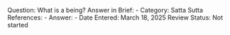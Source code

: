 Question: What is a being?
Answer in Brief: -
 Category: Satta
Sutta References: -
Answer: -
Date Entered: March 18, 2025
Review Status: Not started